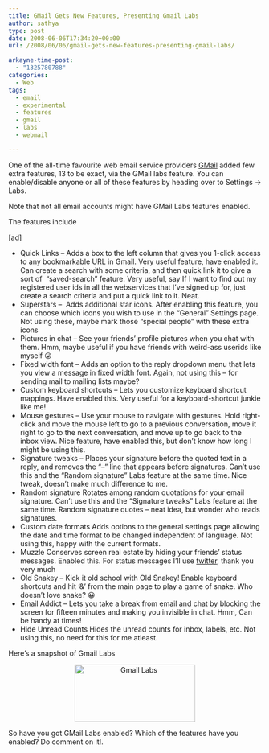 ```yaml
---
title: GMail Gets New Features, Presenting Gmail Labs
author: sathya
type: post
date: 2008-06-06T17:34:20+00:00
url: /2008/06/06/gmail-gets-new-features-presenting-gmail-labs/

arkayne-time-post:
  - "1325780788"
categories:
  - Web
tags:
  - email
  - experimental
  - features
  - gmail
  - labs
  - webmail

---
```

One of the all-time favourite web email service providers [GMail][1] added few extra features, 13 to be exact, via the GMail labs feature. You can enable/disable anyone or all of these features by heading over to Settings -> Labs.

Note that not all email accounts might have GMail Labs features enabled.

The features include

<!--more-->

[ad]

  * Quick Links &#8211; Adds a box to the left column that gives you 1-click access to any bookmarkable URL in Gmail. Very useful feature, have enabled it. Can create a search with some criteria, and then quick link it to give a sort of  &#8220;saved-search&#8221; feature. Very useful, say If I want to find out my registered user ids in all the webservices that I&#8217;ve signed up for, just create a search criteria and put a quick link to it. Neat.
  * Superstars &#8211;  Adds additional star icons. After enabling this feature, you can choose which icons you wish to use in the &#8220;General&#8221; Settings page. Not using these, maybe mark those &#8220;special people&#8221; with these extra icons
  * Pictures in chat &#8211; See your friends&#8217; profile pictures when you chat with them. Hmm, maybe useful if you have friends with weird-ass userids like myself 😛
  * Fixed width font &#8211; Adds an option to the reply dropdown menu that lets you view a message in fixed width font. Again, not using this &#8211; for sending mail to mailing lists maybe?
  * Custom keyboard shortcuts &#8211; Lets you customize keyboard shortcut mappings. Have enabled this. Very useful for a keyboard-shortcut junkie like me!
  * Mouse gestures &#8211; Use your mouse to navigate with gestures. Hold right-click and move the mouse left to go to a previous conversation, move it right to go to the next conversation, and move up to go back to the inbox view. Nice feature, have enabled this, but don&#8217;t know how long I might be using this.
  * Signature tweaks &#8211; Places your signature before the quoted text in a reply, and removes the &#8220;&#8211;&#8221; line that appears before signatures. Can&#8217;t use this and the &#8220;Random signature&#8221; Labs feature at the same time. Nice tweak, doesn&#8217;t make much difference to me.
  * Random signature Rotates among random quotations for your email signature. Can&#8217;t use this and the &#8220;Signature tweaks&#8221; Labs feature at the same time. Random signature quotes &#8211; neat idea, but wonder who reads signatures.
  * Custom date formats Adds options to the general settings page allowing the date and time format to be changed independent of language. Not using this, happy with the current formats.
  * Muzzle Conserves screen real estate by hiding your friends&#8217; status messages. Enabled this. For status messages I&#8217;ll use <a href="https://twitter.com/" target="_blank">twitter</a>, thank you very much
  * Old Snakey &#8211; Kick it old school with Old Snakey! Enable keyboard shortcuts and hit &#8216;&&#8217; from the main page to play a game of snake. Who doesn&#8217;t love snake? 😀
  * Email Addict &#8211; Lets you take a break from email and chat by blocking the screen for fifteen minutes and making you invisible in chat. Hmm, Can be handy at times!
  * Hide Unread Counts Hides the unread counts for inbox, labels, etc. Not using this, no need for this for me atleast.

Here&#8217;s a snapshot of Gmail Labs

<p style="text-align: center;">
  <a href="https://www.flickr.com/photos/sathyabhat/2556540962/"><img class="aligncenter" src="https://farm3.static.flickr.com/2132/2556540962_10ccfd6540_m.jpg" alt="Gmail Labs" width="240" height="114" /></a>
</p>

So have you got GMail Labs enabled? Which of the features have you enabled? Do comment on it!.

 [1]: https://www.gmail.com/
